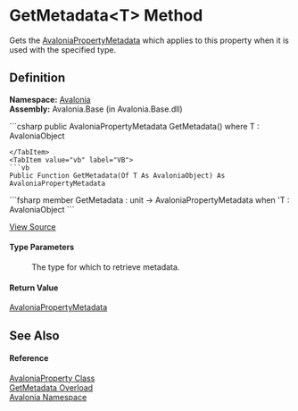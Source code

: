 # GetMetadata&lt;T&gt; Method


Gets the <a href="T_Avalonia_AvaloniaPropertyMetadata">AvaloniaPropertyMetadata</a> which applies to this property when it is used with the specified type.



## Definition
**Namespace:** <a href="N_Avalonia">Avalonia</a>  
**Assembly:** Avalonia.Base (in Avalonia.Base.dll)

<Tabs groupId="api-code-preview">
<TabItem value="csharp" label="C#">
```csharp
public AvaloniaPropertyMetadata GetMetadata<T>()
where T : AvaloniaObject

```
</TabItem>
<TabItem value="vb" label="VB">
```vb
Public Function GetMetadata(Of T As AvaloniaObject) As AvaloniaPropertyMetadata
```
</TabItem>
<TabItem value="fsharp" label="F#">
```fsharp
member GetMetadata : unit -> AvaloniaPropertyMetadata  when 'T : AvaloniaObject
```
</TabItem>
</Tabs>



<a href="https://github.com/AvaloniaUI/Avalonia/tree/master/src/Avalonia.Base/AvaloniaProperty.cs#L477" title="View the source code">View Source</a>



#### Type Parameters
<dl><dt /><dd>The type for which to retrieve metadata.</dd></dl>

#### Return Value
<a href="T_Avalonia_AvaloniaPropertyMetadata">AvaloniaPropertyMetadata</a>

## See Also


#### Reference
<a href="T_Avalonia_AvaloniaProperty">AvaloniaProperty Class</a>  
<a href="Overload_Avalonia_AvaloniaProperty_GetMetadata">GetMetadata Overload</a>  
<a href="N_Avalonia">Avalonia Namespace</a>  

